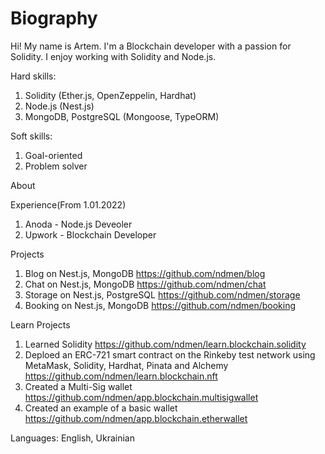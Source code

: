 # Biography

Hi!
My name is Artem.
I'm a Blockchain developer with a passion for Solidity. I enjoy working with Solidity and Node.js. 

Hard skills:
1. Solidity (Ether.js, OpenZeppelin, Hardhat)
2. Node.js (Nest.js)
3. MongoDB, PostgreSQL (Mongoose, TypeORM)

Soft skills:
1. Goal-oriented
2. Problem solver

About

Experience(From 1.01.2022)
1. Anoda - Node.js Deveoler
2. Upwork - Blockchain Developer

Projects
1. Blog on Nest.js, MongoDB https://github.com/ndmen/blog
2. Chat on Nest.js, MongoDB https://github.com/ndmen/chat
3. Storage on Nest.js, PostgreSQL https://github.com/ndmen/storage
4. Booking on Nest.js, MongoDB https://github.com/ndmen/booking

Learn Projects
1. Learned Solidity https://github.com/ndmen/learn.blockchain.solidity
2. Deploed an ERC-721 smart contract on the Rinkeby test network using MetaMask, Solidity, Hardhat, Pinata and Alchemy https://github.com/ndmen/learn.blockchain.nft
3. Created a Multi-Sig wallet https://github.com/ndmen/app.blockchain.multisigwallet
4. Created an example of a basic wallet https://github.com/ndmen/app.blockchain.etherwallet



Languages: English, Ukrainian
